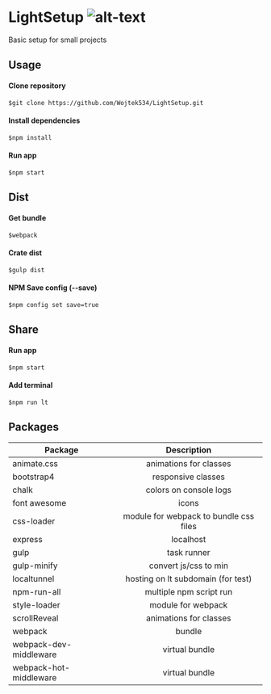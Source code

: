 # LightSetup ![alt-text](https://travis-ci.org/Wojtek534/LightStarter.svg?branch=master)
Basic setup for small projects

## Usage
#### Clone repository
```
$git clone https://github.com/Wojtek534/LightSetup.git
```

#### Install dependencies
```
$npm install
```

#### Run app
```
$npm start
```

## Dist
#### Get bundle
```
$webpack
```

#### Crate dist
```
$gulp dist
```

#### NPM Save config (--save)
```
$npm config set save=true
```

## Share
#### Run app
```
$npm start
```

#### Add terminal
```
$npm run lt
```

## Packages
| Package        | Description|
| ------------- |:-------------:|
| animate.css | animations for classes|
| bootstrap4 | responsive classes|
| chalk | colors on console logs      |
| font awesome | icons   |
| css-loader | module for webpack to bundle css files   |
| express | localhost  |
| gulp | task runner  |
| gulp-minify | convert js/css to min  |
| localtunnel | hosting on lt subdomain (for test) |
| npm-run-all | multiple npm script run  |
| style-loader | module for webpack  |
| scrollReveal | animations for classes|
| webpack | bundle  |
| webpack-dev-middleware | virtual bundle  |
| webpack-hot-middleware | virtual bundle  |

